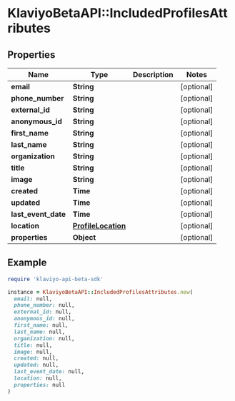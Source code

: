 # KlaviyoBetaAPI::IncludedProfilesAttributes

## Properties

| Name | Type | Description | Notes |
| ---- | ---- | ----------- | ----- |
| **email** | **String** |  | [optional] |
| **phone_number** | **String** |  | [optional] |
| **external_id** | **String** |  | [optional] |
| **anonymous_id** | **String** |  | [optional] |
| **first_name** | **String** |  | [optional] |
| **last_name** | **String** |  | [optional] |
| **organization** | **String** |  | [optional] |
| **title** | **String** |  | [optional] |
| **image** | **String** |  | [optional] |
| **created** | **Time** |  | [optional] |
| **updated** | **Time** |  | [optional] |
| **last_event_date** | **Time** |  | [optional] |
| **location** | [**ProfileLocation**](ProfileLocation.md) |  | [optional] |
| **properties** | **Object** |  | [optional] |

## Example

```ruby
require 'klaviyo-api-beta-sdk'

instance = KlaviyoBetaAPI::IncludedProfilesAttributes.new(
  email: null,
  phone_number: null,
  external_id: null,
  anonymous_id: null,
  first_name: null,
  last_name: null,
  organization: null,
  title: null,
  image: null,
  created: null,
  updated: null,
  last_event_date: null,
  location: null,
  properties: null
)
```


